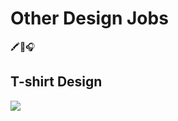 # Other Design Jobs

🖍🌟🎧

## T-shirt Design

<img src="https://australiamark.com.au/wp-content/uploads/2017/11/Runner-T-shirt-Front.jpeg">
